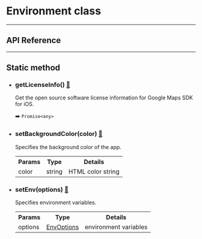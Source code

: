 # Environment class

---------------------------------------------------------------
## API Reference
---------------------------------------------------------------

## Static method

- ### getLicenseInfo() [:orange_book:](./getLicenseInfo/README.md)

  Get the open source software license information for Google Maps SDK for iOS.

  :arrow_right: `Promise<any>`

- ### setBackgroundColor(color) [:orange_book:](./setBackgroundColor/README.md)

  Specifies the background color of the app.

  <table>
  <tr>
    <th>Params</th>
    <th>Type</th>
    <th>Details</th>
  </tr>
  <tr>
    <td>color</td>
    <td>string</td>
    <td>HTML color string</td>
  </tr>
  </table>

- ### setEnv(options) [:orange_book:](./setEnv/README.md)

  Specifies environment variables.

  <table>
  <tr>
    <th>Params</th>
    <th>Type</th>
    <th>Details</th>
  </tr>
  <tr>
    <td>options</td>
    <td><a href="../envoptions/README.md">EnvOptions</a></td>
    <td>environment variables</td>
  </tr>
  </table>
